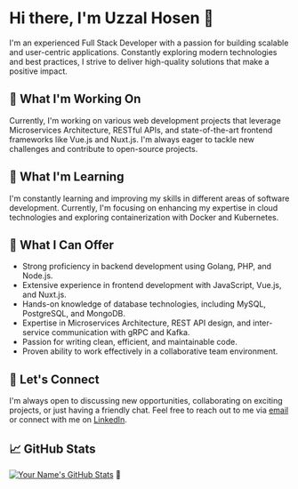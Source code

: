 # Hi there, I'm Uzzal Hosen 👋

I'm an experienced Full Stack Developer with a passion for building scalable and user-centric applications. Constantly exploring modern technologies and best practices, I strive to deliver high-quality solutions that make a positive impact.

## 🔭 What I'm Working On

Currently, I'm working on various web development projects that leverage Microservices Architecture, RESTful APIs, and state-of-the-art frontend frameworks like Vue.js and Nuxt.js. I'm always eager to tackle new challenges and contribute to open-source projects.

## 🌱 What I'm Learning

I'm constantly learning and improving my skills in different areas of software development. Currently, I'm focusing on enhancing my expertise in cloud technologies and exploring containerization with Docker and Kubernetes.

## 🚀 What I Can Offer

- Strong proficiency in backend development using Golang, PHP, and Node.js.
- Extensive experience in frontend development with JavaScript, Vue.js, and Nuxt.js.
- Hands-on knowledge of database technologies, including MySQL, PostgreSQL, and MongoDB.
- Expertise in Microservices Architecture, REST API design, and inter-service communication with gRPC and Kafka.
- Passion for writing clean, efficient, and maintainable code.
- Proven ability to work effectively in a collaborative team environment.

## 💬 Let's Connect

I'm always open to discussing new opportunities, collaborating on exciting projects, or just having a friendly chat. Feel free to reach out to me via [email](mailto:uzzalh.cse@gmail.com) or connect with me on [LinkedIn](https://www.linkedin.com/in/uzzalh).

## 📈 GitHub Stats

[![Your Name's GitHub Stats](https://github-readme-stats.vercel.app/api?username=uzzalhcse&show_icons=true&hide_title=true)](https://github.com/uzzalhcse)
🚀
